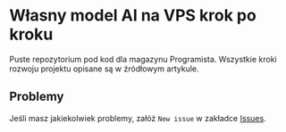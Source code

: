 # Własny model AI na VPS krok po kroku

Puste repozytorium pod kod dla magazynu Programista.
Wszystkie kroki rozwoju projektu opisane są w źródłowym artykule.

## Problemy

Jeśli masz jakiekolwiek problemy, załóż `New issue` w zakładce [Issues](https://github.com/SimonMolinsky/lama-app/issues).
